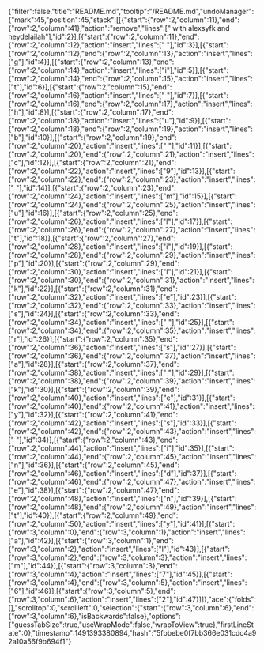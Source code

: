 {"filter":false,"title":"README.md","tooltip":"/README.md","undoManager":{"mark":45,"position":45,"stack":[[{"start":{"row":2,"column":11},"end":{"row":2,"column":41},"action":"remove","lines":[" with alexsyfk and heydelailah"],"id":2}],[{"start":{"row":2,"column":11},"end":{"row":2,"column":12},"action":"insert","lines":[" "],"id":3}],[{"start":{"row":2,"column":12},"end":{"row":2,"column":13},"action":"insert","lines":["g"],"id":4}],[{"start":{"row":2,"column":13},"end":{"row":2,"column":14},"action":"insert","lines":["i"],"id":5}],[{"start":{"row":2,"column":14},"end":{"row":2,"column":15},"action":"insert","lines":["t"],"id":6}],[{"start":{"row":2,"column":15},"end":{"row":2,"column":16},"action":"insert","lines":[" "],"id":7}],[{"start":{"row":2,"column":16},"end":{"row":2,"column":17},"action":"insert","lines":["h"],"id":8}],[{"start":{"row":2,"column":17},"end":{"row":2,"column":18},"action":"insert","lines":["u"],"id":9}],[{"start":{"row":2,"column":18},"end":{"row":2,"column":19},"action":"insert","lines":["b"],"id":10}],[{"start":{"row":2,"column":19},"end":{"row":2,"column":20},"action":"insert","lines":[" "],"id":11}],[{"start":{"row":2,"column":20},"end":{"row":2,"column":21},"action":"insert","lines":["c"],"id":12}],[{"start":{"row":2,"column":21},"end":{"row":2,"column":22},"action":"insert","lines":["9"],"id":13}],[{"start":{"row":2,"column":22},"end":{"row":2,"column":23},"action":"insert","lines":[" "],"id":14}],[{"start":{"row":2,"column":23},"end":{"row":2,"column":24},"action":"insert","lines":["m"],"id":15}],[{"start":{"row":2,"column":24},"end":{"row":2,"column":25},"action":"insert","lines":["u"],"id":16}],[{"start":{"row":2,"column":25},"end":{"row":2,"column":26},"action":"insert","lines":["l"],"id":17}],[{"start":{"row":2,"column":26},"end":{"row":2,"column":27},"action":"insert","lines":["t"],"id":18}],[{"start":{"row":2,"column":27},"end":{"row":2,"column":28},"action":"insert","lines":["i"],"id":19}],[{"start":{"row":2,"column":28},"end":{"row":2,"column":29},"action":"insert","lines":["p"],"id":20}],[{"start":{"row":2,"column":29},"end":{"row":2,"column":30},"action":"insert","lines":["l"],"id":21}],[{"start":{"row":2,"column":30},"end":{"row":2,"column":31},"action":"insert","lines":["k"],"id":22}],[{"start":{"row":2,"column":31},"end":{"row":2,"column":32},"action":"insert","lines":["e"],"id":23}],[{"start":{"row":2,"column":32},"end":{"row":2,"column":33},"action":"insert","lines":["s"],"id":24}],[{"start":{"row":2,"column":33},"end":{"row":2,"column":34},"action":"insert","lines":[" "],"id":25}],[{"start":{"row":2,"column":34},"end":{"row":2,"column":35},"action":"insert","lines":["r"],"id":26}],[{"start":{"row":2,"column":35},"end":{"row":2,"column":36},"action":"insert","lines":["s"],"id":27}],[{"start":{"row":2,"column":36},"end":{"row":2,"column":37},"action":"insert","lines":["a"],"id":28}],[{"start":{"row":2,"column":37},"end":{"row":2,"column":38},"action":"insert","lines":[" "],"id":29}],[{"start":{"row":2,"column":38},"end":{"row":2,"column":39},"action":"insert","lines":["k"],"id":30}],[{"start":{"row":2,"column":39},"end":{"row":2,"column":40},"action":"insert","lines":["e"],"id":31}],[{"start":{"row":2,"column":40},"end":{"row":2,"column":41},"action":"insert","lines":["y"],"id":32}],[{"start":{"row":2,"column":41},"end":{"row":2,"column":42},"action":"insert","lines":["s"],"id":33}],[{"start":{"row":2,"column":42},"end":{"row":2,"column":43},"action":"insert","lines":[" "],"id":34}],[{"start":{"row":2,"column":43},"end":{"row":2,"column":44},"action":"insert","lines":["i"],"id":35}],[{"start":{"row":2,"column":44},"end":{"row":2,"column":45},"action":"insert","lines":["n"],"id":36}],[{"start":{"row":2,"column":45},"end":{"row":2,"column":46},"action":"insert","lines":["d"],"id":37}],[{"start":{"row":2,"column":46},"end":{"row":2,"column":47},"action":"insert","lines":["e"],"id":38}],[{"start":{"row":2,"column":47},"end":{"row":2,"column":48},"action":"insert","lines":["n"],"id":39}],[{"start":{"row":2,"column":48},"end":{"row":2,"column":49},"action":"insert","lines":["t"],"id":40}],[{"start":{"row":2,"column":49},"end":{"row":2,"column":50},"action":"insert","lines":["y"],"id":41}],[{"start":{"row":3,"column":0},"end":{"row":3,"column":1},"action":"insert","lines":["a"],"id":42}],[{"start":{"row":3,"column":1},"end":{"row":3,"column":2},"action":"insert","lines":["l"],"id":43}],[{"start":{"row":3,"column":2},"end":{"row":3,"column":3},"action":"insert","lines":["m"],"id":44}],[{"start":{"row":3,"column":3},"end":{"row":3,"column":4},"action":"insert","lines":["7"],"id":45}],[{"start":{"row":3,"column":4},"end":{"row":3,"column":5},"action":"insert","lines":["6"],"id":46}],[{"start":{"row":3,"column":5},"end":{"row":3,"column":6},"action":"insert","lines":["2"],"id":47}]]},"ace":{"folds":[],"scrolltop":0,"scrollleft":0,"selection":{"start":{"row":3,"column":6},"end":{"row":3,"column":6},"isBackwards":false},"options":{"guessTabSize":true,"useWrapMode":false,"wrapToView":true},"firstLineState":0},"timestamp":1491393380894,"hash":"5fbbebe0f7bb366e031cdc4a92a10a56f9b694f1"}
